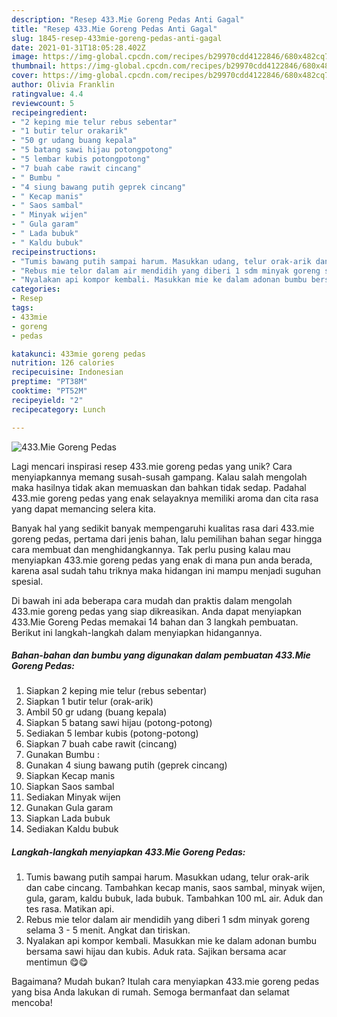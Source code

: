 ```yaml
---
description: "Resep 433.Mie Goreng Pedas Anti Gagal"
title: "Resep 433.Mie Goreng Pedas Anti Gagal"
slug: 1845-resep-433mie-goreng-pedas-anti-gagal
date: 2021-01-31T18:05:28.402Z
image: https://img-global.cpcdn.com/recipes/b29970cdd4122846/680x482cq70/433mie-goreng-pedas-foto-resep-utama.jpg
thumbnail: https://img-global.cpcdn.com/recipes/b29970cdd4122846/680x482cq70/433mie-goreng-pedas-foto-resep-utama.jpg
cover: https://img-global.cpcdn.com/recipes/b29970cdd4122846/680x482cq70/433mie-goreng-pedas-foto-resep-utama.jpg
author: Olivia Franklin
ratingvalue: 4.4
reviewcount: 5
recipeingredient:
- "2 keping mie telur rebus sebentar"
- "1 butir telur orakarik"
- "50 gr udang buang kepala"
- "5 batang sawi hijau potongpotong"
- "5 lembar kubis potongpotong"
- "7 buah cabe rawit cincang"
- " Bumbu "
- "4 siung bawang putih geprek cincang"
- " Kecap manis"
- " Saos sambal"
- " Minyak wijen"
- " Gula garam"
- " Lada bubuk"
- " Kaldu bubuk"
recipeinstructions:
- "Tumis bawang putih sampai harum. Masukkan udang, telur orak-arik dan cabe cincang. Tambahkan kecap manis, saos sambal, minyak wijen, gula, garam, kaldu bubuk, lada bubuk. Tambahkan 100 mL air. Aduk dan tes rasa. Matikan api."
- "Rebus mie telor dalam air mendidih yang diberi 1 sdm minyak goreng selama 3 - 5 menit. Angkat dan tiriskan."
- "Nyalakan api kompor kembali. Masukkan mie ke dalam adonan bumbu bersama sawi hijau dan kubis. Aduk rata. Sajikan bersama acar mentimun 😋😋"
categories:
- Resep
tags:
- 433mie
- goreng
- pedas

katakunci: 433mie goreng pedas 
nutrition: 126 calories
recipecuisine: Indonesian
preptime: "PT38M"
cooktime: "PT52M"
recipeyield: "2"
recipecategory: Lunch

---
```



![433.Mie Goreng Pedas](https://img-global.cpcdn.com/recipes/b29970cdd4122846/680x482cq70/433mie-goreng-pedas-foto-resep-utama.jpg)

Lagi mencari inspirasi resep 433.mie goreng pedas yang unik? Cara menyiapkannya memang susah-susah gampang. Kalau salah mengolah maka hasilnya tidak akan memuaskan dan bahkan tidak sedap. Padahal 433.mie goreng pedas yang enak selayaknya memiliki aroma dan cita rasa yang dapat memancing selera kita.



Banyak hal yang sedikit banyak mempengaruhi kualitas rasa dari 433.mie goreng pedas, pertama dari jenis bahan, lalu pemilihan bahan segar hingga cara membuat dan menghidangkannya. Tak perlu pusing kalau mau menyiapkan 433.mie goreng pedas yang enak di mana pun anda berada, karena asal sudah tahu triknya maka hidangan ini mampu menjadi suguhan spesial.


Di bawah ini ada beberapa cara mudah dan praktis dalam mengolah 433.mie goreng pedas yang siap dikreasikan. Anda dapat menyiapkan 433.Mie Goreng Pedas memakai 14 bahan dan 3 langkah pembuatan. Berikut ini langkah-langkah dalam menyiapkan hidangannya.

<!--inarticleads1-->

##### Bahan-bahan dan bumbu yang digunakan dalam pembuatan 433.Mie Goreng Pedas:

1. Siapkan 2 keping mie telur (rebus sebentar)
1. Siapkan 1 butir telur (orak-arik)
1. Ambil 50 gr udang (buang kepala)
1. Siapkan 5 batang sawi hijau (potong-potong)
1. Sediakan 5 lembar kubis (potong-potong)
1. Siapkan 7 buah cabe rawit (cincang)
1. Gunakan  Bumbu :
1. Gunakan 4 siung bawang putih (geprek cincang)
1. Siapkan  Kecap manis
1. Siapkan  Saos sambal
1. Sediakan  Minyak wijen
1. Gunakan  Gula garam
1. Siapkan  Lada bubuk
1. Sediakan  Kaldu bubuk




<!--inarticleads2-->

##### Langkah-langkah menyiapkan 433.Mie Goreng Pedas:

1. Tumis bawang putih sampai harum. Masukkan udang, telur orak-arik dan cabe cincang. Tambahkan kecap manis, saos sambal, minyak wijen, gula, garam, kaldu bubuk, lada bubuk. Tambahkan 100 mL air. Aduk dan tes rasa. Matikan api.
1. Rebus mie telor dalam air mendidih yang diberi 1 sdm minyak goreng selama 3 - 5 menit. Angkat dan tiriskan.
1. Nyalakan api kompor kembali. Masukkan mie ke dalam adonan bumbu bersama sawi hijau dan kubis. Aduk rata. Sajikan bersama acar mentimun 😋😋




Bagaimana? Mudah bukan? Itulah cara menyiapkan 433.mie goreng pedas yang bisa Anda lakukan di rumah. Semoga bermanfaat dan selamat mencoba!
